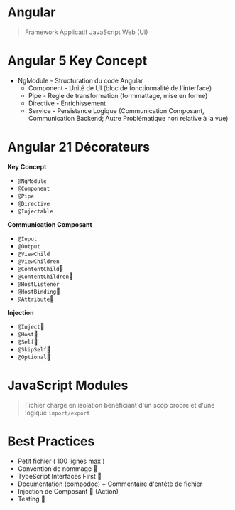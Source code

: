 # Angular

> Framework Applicatif JavaScript Web (UI)

# Angular 5  Key Concept

* NgModule         - Structuration du code Angular
    * Component   - Unité de UI (bloc de fonctionnalité de l'interface)
    * Pipe               - Regle de transformation (formmattage, mise en forme)
    * Directive        - Enrichissement
    * Service           - Persistance Logique (Communication Composant, Communication Backend; Autre Problématique non relative à la vue)

# Angular 21 Décorateurs

**Key Concept**
* `@NgModule`
* `@Component`
* `@Pipe`
* `@Directive`
* `@Injectable`

**Communication Composant**
* `@Input`
* `@Output`
* `@ViewChild`
* `@ViewChildren`
* `@ContentChild`🦄
* `@ContentChildren`🦄
* `@HostListener`
* `@HostBinding`🦄
* `@Attribute`🦄

**Injection**
* `@Inject`🦄
* `@Host`🦄
* `@Self`🦄
* `@SkipSelf`🦄
* `@Optional`🦄

# JavaScript Modules

> Fichier chargé en isolation bénéficiant d'un scop propre et d'une logique `import/export`

# Best Practices

* Petit fichier ( 100 lignes max )
* Convention de nommage 🦄
* TypeScript Interfaces First 🦄
* Documentation (compodoc) + Commentaire d'entête de fichier
* Injection de Composant 🦄 (Action)
* Testing 🦄